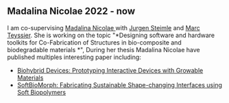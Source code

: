 ## Madalina Nicolae 2022 - now
I am co-supervising [Madalina Nicolae ](https://madalinanicolae.myportfolio.com/) with [Jurgen Steimle](https://hci.cs.uni-saarland.de/people/juergen-steimle/) and [Marc Teyssier](https://marcteyssier.com/).
She is working on the topic "*Designing software and hardware toolkits for Co-Fabrication of Structures in bio-composite and biodegradable materials
*", During her thesis Madalina Nicolae have published multiples interesting paper including: 
* [Biohybrid Devices: Prototyping Interactive Devices with Growable Materials](https://dl.acm.org/doi/abs/10.1145/3586183.3606774)
* [SoftBioMorph: Fabricating Sustainable Shape-changing Interfaces using Soft Biopolymers](https://dl.acm.org/doi/abs/10.1145/3643834.3661610)
